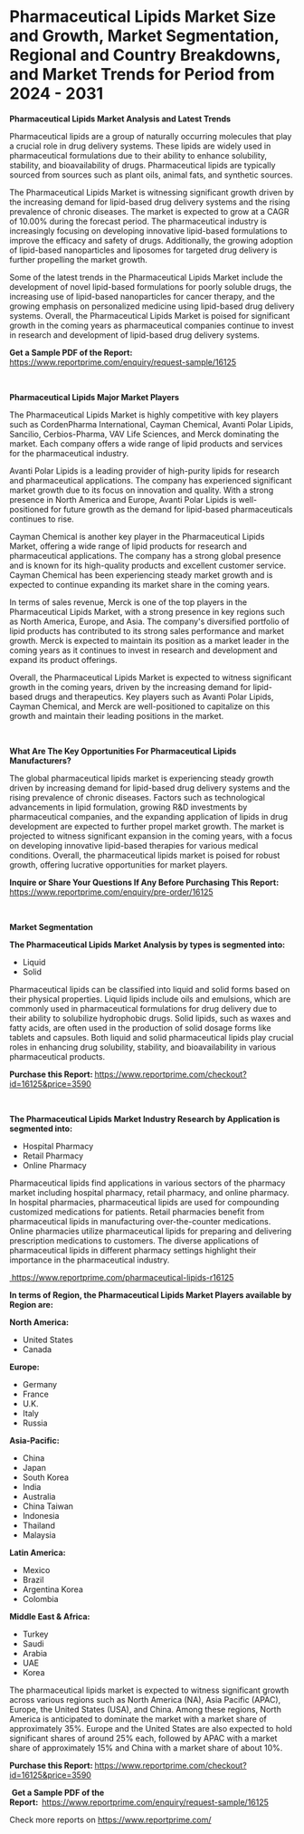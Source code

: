 <p><h1>Pharmaceutical Lipids Market Size and Growth, Market Segmentation, Regional and Country Breakdowns, and Market Trends for Period from 2024 -  2031</h1></p><p><strong>Pharmaceutical Lipids Market Analysis and Latest Trends</strong></p>
<p><p>Pharmaceutical lipids are a group of naturally occurring molecules that play a crucial role in drug delivery systems. These lipids are widely used in pharmaceutical formulations due to their ability to enhance solubility, stability, and bioavailability of drugs. Pharmaceutical lipids are typically sourced from sources such as plant oils, animal fats, and synthetic sources.</p><p>The Pharmaceutical Lipids Market is witnessing significant growth driven by the increasing demand for lipid-based drug delivery systems and the rising prevalence of chronic diseases. The market is expected to grow at a CAGR of 10.00% during the forecast period. The pharmaceutical industry is increasingly focusing on developing innovative lipid-based formulations to improve the efficacy and safety of drugs. Additionally, the growing adoption of lipid-based nanoparticles and liposomes for targeted drug delivery is further propelling the market growth.</p><p>Some of the latest trends in the Pharmaceutical Lipids Market include the development of novel lipid-based formulations for poorly soluble drugs, the increasing use of lipid-based nanoparticles for cancer therapy, and the growing emphasis on personalized medicine using lipid-based drug delivery systems. Overall, the Pharmaceutical Lipids Market is poised for significant growth in the coming years as pharmaceutical companies continue to invest in research and development of lipid-based drug delivery systems.</p></p>
<p><strong>Get a Sample PDF of the Report:&nbsp;</strong> <a href="https://www.reportprime.com/enquiry/request-sample/16125">https://www.reportprime.com/enquiry/request-sample/16125</a></p>
<p>&nbsp;</p>
<p><strong>Pharmaceutical Lipids Major Market Players</strong></p>
<p><p>The Pharmaceutical Lipids Market is highly competitive with key players such as CordenPharma International, Cayman Chemical, Avanti Polar Lipids, Sancilio, Cerbios-Pharma, VAV Life Sciences, and Merck dominating the market. Each company offers a wide range of lipid products and services for the pharmaceutical industry.</p><p>Avanti Polar Lipids is a leading provider of high-purity lipids for research and pharmaceutical applications. The company has experienced significant market growth due to its focus on innovation and quality. With a strong presence in North America and Europe, Avanti Polar Lipids is well-positioned for future growth as the demand for lipid-based pharmaceuticals continues to rise.</p><p>Cayman Chemical is another key player in the Pharmaceutical Lipids Market, offering a wide range of lipid products for research and pharmaceutical applications. The company has a strong global presence and is known for its high-quality products and excellent customer service. Cayman Chemical has been experiencing steady market growth and is expected to continue expanding its market share in the coming years.</p><p>In terms of sales revenue, Merck is one of the top players in the Pharmaceutical Lipids Market, with a strong presence in key regions such as North America, Europe, and Asia. The company's diversified portfolio of lipid products has contributed to its strong sales performance and market growth. Merck is expected to maintain its position as a market leader in the coming years as it continues to invest in research and development and expand its product offerings.</p><p>Overall, the Pharmaceutical Lipids Market is expected to witness significant growth in the coming years, driven by the increasing demand for lipid-based drugs and therapeutics. Key players such as Avanti Polar Lipids, Cayman Chemical, and Merck are well-positioned to capitalize on this growth and maintain their leading positions in the market.</p></p>
<p>&nbsp;</p>
<p><strong>What Are The Key Opportunities For Pharmaceutical Lipids Manufacturers?</strong></p>
<p><p>The global pharmaceutical lipids market is experiencing steady growth driven by increasing demand for lipid-based drug delivery systems and the rising prevalence of chronic diseases. Factors such as technological advancements in lipid formulation, growing R&D investments by pharmaceutical companies, and the expanding application of lipids in drug development are expected to further propel market growth. The market is projected to witness significant expansion in the coming years, with a focus on developing innovative lipid-based therapies for various medical conditions. Overall, the pharmaceutical lipids market is poised for robust growth, offering lucrative opportunities for market players.</p></p>
<p><strong>Inquire or Share Your Questions If Any Before Purchasing This Report:</strong> <a href="https://www.reportprime.com/enquiry/pre-order/16125">https://www.reportprime.com/enquiry/pre-order/16125</a></p>
<p>&nbsp;</p>
<p><strong>Market Segmentation</strong></p>
<p><strong>The Pharmaceutical Lipids Market Analysis by types is segmented into:</strong></p>
<p><ul><li>Liquid</li><li>Solid</li></ul></p>
<p><p>Pharmaceutical lipids can be classified into liquid and solid forms based on their physical properties. Liquid lipids include oils and emulsions, which are commonly used in pharmaceutical formulations for drug delivery due to their ability to solubilize hydrophobic drugs. Solid lipids, such as waxes and fatty acids, are often used in the production of solid dosage forms like tablets and capsules. Both liquid and solid pharmaceutical lipids play crucial roles in enhancing drug solubility, stability, and bioavailability in various pharmaceutical products.</p></p>
<p><strong>Purchase this Report:&nbsp;</strong><a href="https://www.reportprime.com/checkout?id=16125&price=3590">https://www.reportprime.com/checkout?id=16125&price=3590</a></p>
<p>&nbsp;</p>
<p><strong>The Pharmaceutical Lipids Market Industry Research by Application is segmented into:</strong></p>
<p><ul><li>Hospital Pharmacy</li><li>Retail Pharmacy</li><li>Online Pharmacy</li></ul></p>
<p><p>Pharmaceutical lipids find applications in various sectors of the pharmacy market including hospital pharmacy, retail pharmacy, and online pharmacy. In hospital pharmacies, pharmaceutical lipids are used for compounding customized medications for patients. Retail pharmacies benefit from pharmaceutical lipids in manufacturing over-the-counter medications. Online pharmacies utilize pharmaceutical lipids for preparing and delivering prescription medications to customers. The diverse applications of pharmaceutical lipids in different pharmacy settings highlight their importance in the pharmaceutical industry.</p></p>
<p><a href="https://www.reportprime.com/pharmaceutical-lipids-r16125">&nbsp;https://www.reportprime.com/pharmaceutical-lipids-r16125</a></p>
<p><strong>In terms of Region, the Pharmaceutical Lipids Market Players available by Region are:</strong></p>
<p>
    <p> <strong> North America: </strong>
        <ul>
            <li>United States</li>
            <li>Canada</li>
        </ul>
        </p> 
    <p> <strong> Europe: </strong>
        <ul>
            <li>Germany</li>
            <li>France</li>
            <li>U.K.</li>
            <li>Italy</li>
            <li>Russia</li>
        </ul>
        </p> 
    <p> <strong> Asia-Pacific: </strong>
        <ul>
            <li>China</li>
            <li>Japan</li>
            <li>South Korea</li>
            <li>India</li>
            <li>Australia</li>
            <li>China Taiwan</li>
            <li>Indonesia</li>
            <li>Thailand</li>
            <li>Malaysia</li>
        </ul>
        </p> 
    <p> <strong> Latin America: </strong>
        <ul>
            <li>Mexico</li>
            <li>Brazil</li>
            <li>Argentina Korea</li>
            <li>Colombia</li>
        </ul>
        </p> 
    <p> <strong> Middle East & Africa: </strong>
        <ul>
            <li>Turkey</li>
            <li>Saudi</li>
            <li>Arabia</li>
            <li>UAE</li>
            <li>Korea</li>
        </ul>
    </p>
    </p>
<p><p>The pharmaceutical lipids market is expected to witness significant growth across various regions such as North America (NA), Asia Pacific (APAC), Europe, the United States (USA), and China. Among these regions, North America is anticipated to dominate the market with a market share of approximately 35%. Europe and the United States are also expected to hold significant shares of around 25% each, followed by APAC with a market share of approximately 15% and China with a market share of about 10%.</p></p>
<p><strong>Purchase this Report: </strong><a href="https://www.reportprime.com/checkout?id=16125&price=3590">https://www.reportprime.com/checkout?id=16125&price=3590</a></p>
<p>&nbsp;<strong>Get a Sample PDF of the Report:&nbsp;&nbsp;</strong><a href="https://www.reportprime.com/enquiry/request-sample/16125">https://www.reportprime.com/enquiry/request-sample/16125</a></p>
<p><strong></strong></p>
<p>Check more reports on <a href="https://www.reportprime.com/">https://www.reportprime.com/</a></p>